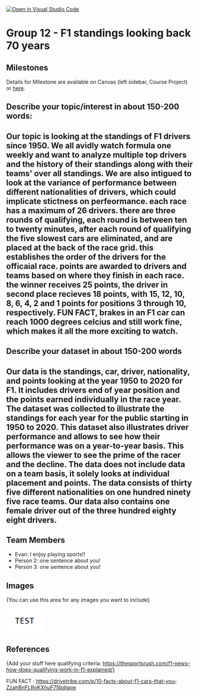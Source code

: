 [![Open in Visual Studio Code](https://classroom.github.com/assets/open-in-vscode-f059dc9a6f8d3a56e377f745f24479a46679e63a5d9fe6f495e02850cd0d8118.svg)](https://classroom.github.com/online_ide?assignment_repo_id=5843854&assignment_repo_type=AssignmentRepo)
# Group 12 - F1 standings looking back 70 years

## Milestones

Details for Milestone are available on Canvas (left sidebar, Course Project) or [here](https://firas.moosvi.com/courses/data301/project/milestone01.html).

## Describe your topic/interest in about 150-200 words:
## Our topic is looking at the standings of F1 drivers since 1950. We all avidly watch formula one weekly and want to analyze multiple top drivers and the history of their standings along with their teams' over all standings. We are also intigued to look at the variance of performance between different nationalities of drivers, which could implicate stictness on perfeormance. each race has a maximum of 26 drivers. there are three rounds of qualifying, each round is between ten to twenty minutes, after each round of qualifying the five slowest cars are eliminated, and are placed at the back of the race grid. this establishes the order of the drivers for the officaial race. points are awarded to drivers and teams based on where they finish in each race. the winner receives 25 points, the driver in second place recieves 18 points, with 15, 12, 10, 8, 6, 4, 2 and 1 points for positions 3 through 10, respectively. FUN FACT, brakes in an F1 car can reach 1000 degrees celcius and still work fine, which makes it all the more exciting to watch.



## Describe your dataset in about 150-200 words
## Our data is the standings, car, driver, nationality, and points looking at the year 1950 to 2020 for F1. It includes drivers end of year position and the points earned individually in the race year. The dataset was collected to illustrate the standings for each year for the public starting in 1950 to 2020. This dataset also illustrates driver performance and allows to see how their performance was on a year-to-year basis. This allows the viewer to see the prime of the racer and the decline. The data does not include data on a team basis, it solely looks at individual placement and points. The data consists of thirty five different nationalities on one hundred ninety five race teams. Our data also contains one female driver out of the three hundred eighty eight drivers. 

## Team Members

- Evan: I enjoy playing sports!!
- Person 2: one sentence about you!
- Person 3: one sentence about you!

## Images

{You can use this area for any images you want to include}

<img src ="images/test.png" width="100px">

## References

{Add your stuff here
qualifying criteria: https://thesportsrush.com/f1-news-how-does-qualifying-work-in-f1-explained/}

FUN FACT : https://drivetribe.com/p/10-facts-about-f1-cars-that-you-ZzahBnFLRoKXhuF75bdgpw


